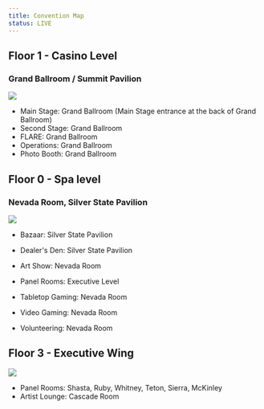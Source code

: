 ```yaml
---
title: Convention Map
status: LIVE
---
```

## Floor 1 - Casino Level

### Grand Ballroom / Summit Pavilion

<a href="../assets/img/level1.jpg" target="_blank" rel="noopener noreferrer"><img class="aligncenter" src="../assets/img/level1_sm.jpg"></a>

 - Main Stage: Grand Ballroom (Main Stage entrance at the back of Grand Ballroom)
 - Second Stage: Grand Ballroom
 - FLARE: Grand Ballroom
 - Operations: Grand Ballroom
 - Photo Booth: Grand Ballroom
 

## Floor 0 - Spa level

### Nevada Room, Silver State Pavilion

<a href="../assets/img/level0.jpg" target="_blank" rel="noopener noreferrer"><img class="aligncenter" src="../assets/img/level0_sm.jpg"></a>

- Bazaar: Silver State Pavilion
- Dealer's Den: Silver State Pavilion

- Art Show: Nevada Room
- Panel Rooms: Executive Level
- Tabletop Gaming: Nevada Room
- Video Gaming: Nevada Room
- Volunteering: Nevada Room

## Floor 3 - Executive Wing

<a href="../assets/img/level3.jpg" target="_blank" rel="noopener noreferrer"><img class="aligncenter" src="../assets/img/level3_sm.jpg"></a>

- Panel Rooms: Shasta, Ruby, Whitney, Teton, Sierra, McKinley
- Artist Lounge: Cascade Room
